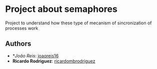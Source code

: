 
# Project about semaphores

Project to understand how these type of mecanism of sincronization of processes work

## Authors
* **João Reis*: [joaoreis16](https://github.com/joaoreis16)
* **Ricardo Rodriguez**: [ricardombrodriguez](https://github.com/ricardombrodriguez)
